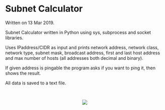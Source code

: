 # Subnet Calculator
Written on 13 Mar 2019.

Subnet Calculator written in Python using sys, subprocess and socket libraries.

Uses IPaddress/CIDR as input and prints network address, network class, network type, subnet mask, 
broadcast address, first and last host address and max number of hosts (all addresses both decimal and binary).

If given address is pingable the program asks if you want to ping it, then shows the result.

All data is saved to a text file.

<br>
<p align="center">
  <img src="SubnetCalculator.png">
</p>
